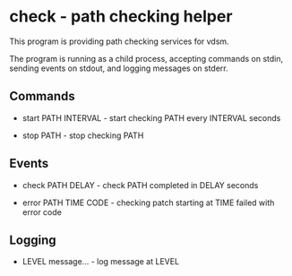 # check - path checking helper

This program is providing path checking services for vdsm.

The program is running as a child process, accepting commands on stdin,
sending events on stdout, and logging messages on stderr.

## Commands

- start PATH INTERVAL - start checking PATH every INTERVAL seconds

- stop PATH - stop checking PATH

## Events

- check PATH DELAY - check PATH completed in DELAY seconds

- error PATH TIME CODE - checking patch starting at TIME failed with error code

## Logging

- LEVEL message... - log message at LEVEL
